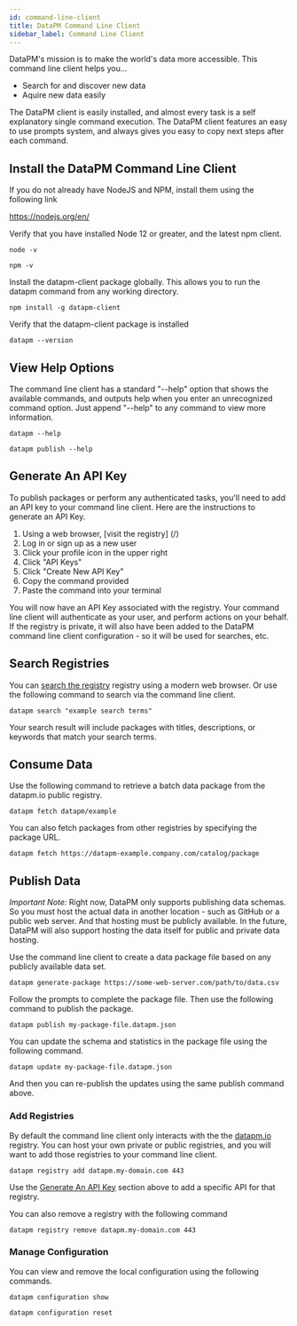 ```yaml
---
id: command-line-client
title: DataPM Command Line Client
sidebar_label: Command Line Client
---
```


DataPM's mission is to make the world's data more accessible. This command line client helps you...

* Search for and discover new data
* Aquire new data easily

The DataPM client is easily installed, and almost every task is a self explanatory single command execution. The DataPM client features an easy to use prompts system, and always gives you easy to copy next steps after each command. 


## Install the DataPM Command Line Client

If you do not already have NodeJS and NPM, install them using the following link

https://nodejs.org/en/

Verify that you have installed Node 12 or greater, and the latest npm client. 

```text
node -v

npm -v
```

Install the datapm-client package globally. This allows you to run the datapm command from any working directory.

```text
npm install -g datapm-client
```

Verify that the datapm-client package is installed

```text
datapm --version
```

## View Help Options

The command line client has a standard "--help" option that shows the available commands, and outputs help when you enter an unrecognized command option. Just append "--help" to any command to view more information.

```text
datapm --help

datapm publish --help
```

## Generate An API Key

To publish packages or perform any authenticated tasks, you'll need to add an API key to your command line client. Here are the instructions to generate an API Key.

1. Using a web browser, [visit the registry] (/)
1. Log in or sign up as a new user
1. Click your profile icon in the upper right
1. Click "API Keys"
1. Click "Create New API Key"
1. Copy the command provided
1. Paste the command into your terminal

You will now have an API Key associated with the registry. Your command line client will authenticate as your user, and perform actions on your behalf. If the registry is private, it will also have been added to the DataPM command line client configuration - so it will be used for searches, etc. 

## Search Registries

You can [search the registry](/) registry using a modern web browser. Or use the following command to search via the command line client. 

```text
datapm search "example search terms"
```

Your search result will include packages with titles, descriptions, or keywords that match your search terms. 

## Consume Data

Use the following command to retrieve a batch data package from the datapm.io public registry. 

```text
datapm fetch datapm/example
```

You can also fetch packages from other registries by specifying the package URL. 

```text
datapm fetch https://datapm-example.company.com/catalog/package
```

## Publish Data

*Important Note:* Right now, DataPM only supports publishing data schemas. So you must host the actual data in another location - such as GitHub or a public web server. And that hosting must be publicly available. In the future, DataPM will also support hosting the data itself for public and private data hosting.

Use the command line client to create a data package file based on any publicly available data set. 

```text
datapm generate-package https://some-web-server.com/path/to/data.csv
```

Follow the prompts to complete the package file. Then use the following command to publish the package. 

```text
datapm publish my-package-file.datapm.json
```

You can update the schema and statistics in the package file using the following command. 

```text
datapm update my-package-file.datapm.json
```

And then you can re-publish the updates using the same publish command above. 


### Add Registries

By default the command line client only interacts with the the [datapm.io](https://datapm.io) registry. You can host your own private or public registries, and you will want to add those registries to your command line client. 

```
datapm registry add datapm.my-domain.com 443
```

Use the [Generate An API Key](#generate-an-api-key) section above to add a specific API for that registry.

You can also remove a registry with the following command

```
datapm registry remove datapm.my-domain.com 443
```

### Manage Configuration

You can view and remove the local configuration using the following commands. 

```
datapm configuration show

datapm configuration reset
```
